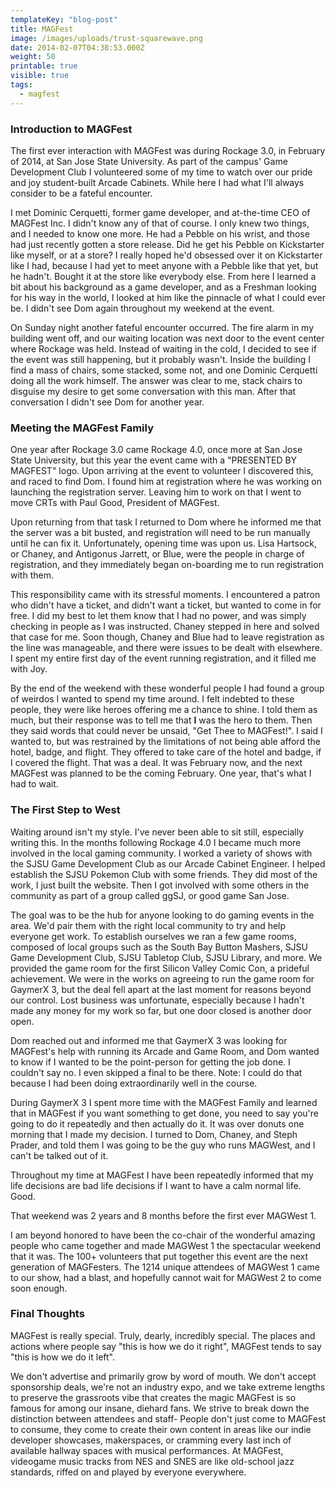 ```yaml
---
templateKey: "blog-post"
title: MAGFest
image: /images/uploads/trust-squarewave.png
date: 2014-02-07T04:38:53.000Z
weight: 50
printable: true
visible: true
tags:
  - magfest
---
```


### Introduction to MAGFest

The first ever interaction with MAGFest was during Rockage 3.0, in February of 2014, at San Jose State University. As part of the campus' Game Development Club I volunteered some of my time to watch over our pride and joy student-built Arcade Cabinets. While here I had what I'll always consider to be a fateful encounter.<!--more-->

I met Dominic Cerquetti, former game developer, and at-the-time CEO of MAGFest Inc. I didn't know any of that of course. I only knew two things, and I needed to know one more. He had a Pebble on his wrist, and those had just recently gotten a store release. Did he get his Pebble on Kickstarter like myself, or at a store? I really hoped he'd obsessed over it on Kickstarter like I had, because I had yet to meet anyone with a Pebble like that yet, but he hadn't. Bought it at the store like everybody else. From here I learned a bit about his background as a game developer, and as a Freshman looking for his way in the world, I looked at him like the pinnacle of what I could ever be. I didn't see Dom again throughout my weekend at the event.

On Sunday night another fateful encounter occurred. The fire alarm in my building went off, and our waiting location was next door to the event center where Rockage was held. Instead of waiting in the cold, I decided to see if the event was still happening, but it probably wasn't. Inside the building I find a mass of chairs, some stacked, some not, and one Dominic Cerquetti doing all the work himself. The answer was clear to me, stack chairs to disguise my desire to get some conversation with this man. After that conversation I didn't see Dom for another year.

### Meeting the MAGFest Family

One year after Rockage 3.0 came Rockage 4.0, once more at San Jose State University, but this year the event came with a "PRESENTED BY MAGFEST" logo. Upon arriving at the event to volunteer I discovered this, and raced to find Dom. I found him at registration where he was working on launching the registration server. Leaving him to work on that I went to move CRTs with Paul Good, President of MAGFest.

Upon returning from that task I returned to Dom where he informed me that the server was a bit busted, and registration will need to be run manually until he can fix it. Unfortunately, opening time was upon us. Lisa Hartsock, or Chaney, and Antigonus Jarrett, or Blue, were the people in charge of registration, and they immediately began on-boarding me to run registration with them.

This responsibility came with its stressful moments. I encountered a patron who didn't have a ticket, and didn't want a ticket, but wanted to come in for free. I did my best to let them know that I had no power, and was simply checking in people as I was instructed. Chaney stepped in here and solved that case for me. Soon though, Chaney and Blue had to leave registration as the line was manageable, and there were issues to be dealt with elsewhere. I spent my entire first day of the event running registration, and it filled me with Joy.

By the end of the weekend with these wonderful people I had found a group of weirdos I wanted to spend my time around. I felt indebted to these people, they were like heroes offering me a chance to shine. I told them as much, but their response was to tell me that **I** was the hero to them. Then they said words that could never be unsaid, "Get Thee to MAGFest!". I said I wanted to, but was restrained by the limitations of not being able afford the hotel, badge, and flight. They offered to take care of the hotel and badge, if I covered the flight. That was a deal. It was February now, and the next MAGFest was planned to be the coming February. One year, that's what I had to wait.

### The First Step to West

Waiting around isn't my style. I've never been able to sit still, especially writing this. In the months following Rockage 4.0 I became much more involved in the local gaming community. I worked a variety of shows with the SJSU Game Development Club as our Arcade Cabinet Engineer. I helped establish the SJSU Pokemon Club with some friends. They did most of the work, I just built the website. Then I got involved with some others in the community as part of a group called ggSJ, or good game San Jose.

The goal was to be the hub for anyone looking to do gaming events in the area. We'd pair them with the right local community to try and help everyone get work. To establish ourselves we ran a few game rooms, composed of local groups such as the South Bay Button Mashers, SJSU Game Development Club, SJSU Tabletop Club, SJSU Library, and more. We provided the game room for the first Silicon Valley Comic Con, a prideful achievement. We were in the works on agreeing to run the game room for GaymerX 3, but the deal fell apart at the last moment for reasons beyond our control. Lost business was unfortunate, especially because I hadn't made any money for my work so far, but one door closed is another door open.

Dom reached out and informed me that GaymerX 3 was looking for MAGFest's help with running its Arcade and Game Room, and Dom wanted to know if I wanted to be the point-person for getting the job done. I couldn't say no. I even skipped a final to be there. Note: I could do that because I had been doing extraordinarily well in the course.

During GaymerX 3 I spent more time with the MAGFest Family and learned that in MAGFest if you want something to get done, you need to say you're going to do it repeatedly and then actually do it. It was over donuts one morning that I made my decision. I turned to Dom, Chaney, and Steph Prader, and told them I was going to be the guy who runs MAGWest, and I can't be talked out of it.

Throughout my time at MAGFest I have been repeatedly informed that my life decisions are bad life decisions if I want to have a calm normal life. Good.

That weekend was 2 years and 8 months before the first ever MAGWest 1.

I am beyond honored to have been the co-chair of the wonderful amazing people who came together and made MAGWest 1 the spectacular weekend that it was. The 100+ volunteers that put together this event are the next generation of MAGFesters. The 1214 unique attendees of MAGWest 1 came to our show, had a blast, and hopefully cannot wait for MAGWest 2 to come soon enough.

### Final Thoughts

MAGFest is really special. Truly, dearly, incredibly special. The places and actions where people say "this is how we do it right", MAGFest tends to say "this is how we do it left".

We don't advertise and primarily grow by word of mouth. We don't accept sponsorship deals, we're not an industry expo, and we take extreme lengths to preserve the grassroots vibe that creates the magic MAGFest is so famous for among our insane, diehard fans. We strive to break down the distinction between attendees and staff- People don't just come to MAGFest to consume, they come to create their own content in areas like our indie developer showcases, makerspaces, or cramming every last inch of available hallway spaces with musical performances. At MAGFest, videogame music tracks from NES and SNES are like old-school jazz standards, riffed on and played by everyone everywhere.
